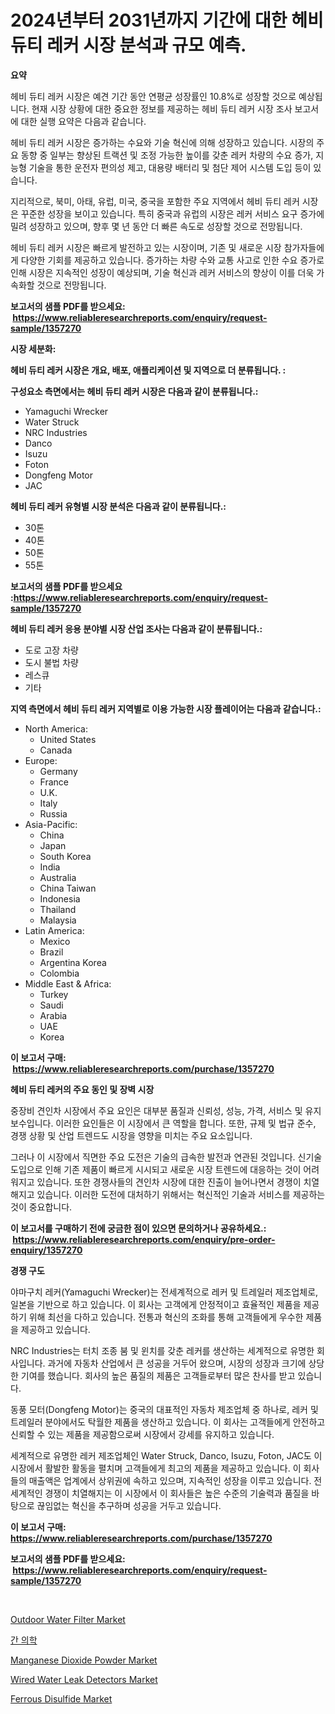 <p><h1>2024년부터 2031년까지 기간에 대한 헤비 듀티 레커 시장 분석과 규모 예측.</h1></p><p><strong>요약</strong></p>
<p><p>헤비 듀티 레커 시장은 예견 기간 동안 연평균 성장률인 10.8%로 성장할 것으로 예상됩니다. 현재 시장 상황에 대한 중요한 정보를 제공하는 헤비 듀티 레커 시장 조사 보고서에 대한 실행 요약은 다음과 같습니다.</p><p>헤비 듀티 레커 시장은 증가하는 수요와 기술 혁신에 의해 성장하고 있습니다. 시장의 주요 동향 중 일부는 향상된 트랙션 및 조정 가능한 높이를 갖춘 레커 차량의 수요 증가, 지능형 기술을 통한 운전자 편의성 제고, 대용량 배터리 및 첨단 제어 시스템 도입 등이 있습니다.</p><p>지리적으로, 북미, 아태, 유럽, 미국, 중국을 포함한 주요 지역에서 헤비 듀티 레커 시장은 꾸준한 성장을 보이고 있습니다. 특히 중국과 유럽의 시장은 레커 서비스 요구 증가에 밀려 성장하고 있으며, 향후 몇 년 동안 더 빠른 속도로 성장할 것으로 전망됩니다.</p><p>헤비 듀티 레커 시장은 빠르게 발전하고 있는 시장이며, 기존 및 새로운 시장 참가자들에게 다양한 기회를 제공하고 있습니다. 증가하는 차량 수와 교통 사고로 인한 수요 증가로 인해 시장은 지속적인 성장이 예상되며, 기술 혁신과 레커 서비스의 향상이 이를 더욱 가속화할 것으로 전망됩니다.</p></p>
<p><strong>보고서의 샘플 PDF를 받으세요: &nbsp;<a href="https://www.reliableresearchreports.com/enquiry/request-sample/1357270">https://www.reliableresearchreports.com/enquiry/request-sample/1357270</a></strong></p>
<p><strong>시장 세분화:</strong></p>
<p><strong> 헤비 듀티 레커 시장은 개요, 배포, 애플리케이션 및 지역으로 더 분류됩니다. :</strong></p>
<p><strong>구성요소 측면에서는 헤비 듀티 레커 시장은 다음과 같이 분류됩니다.:</strong></p>
<p><ul><li>Yamaguchi Wrecker</li><li>Water Struck</li><li>NRC Industries</li><li>Danco</li><li>Isuzu</li><li>Foton</li><li>Dongfeng Motor</li><li>JAC</li></ul></p>
<p><strong> 헤비 듀티 레커 유형별 시장 분석은 다음과 같이 분류됩니다.:</strong></p>
<p><ul><li>30톤</li><li>40톤</li><li>50톤</li><li>55톤</li></ul></p>
<p><strong>보고서의 샘플 PDF를 받으세요 :<a href="https://www.reliableresearchreports.com/enquiry/request-sample/1357270">https://www.reliableresearchreports.com/enquiry/request-sample/1357270</a></strong></p>
<p><strong> 헤비 듀티 레커 응용 분야별 시장 산업 조사는 다음과 같이 분류됩니다.:</strong></p>
<p><ul><li>도로 고장 차량</li><li>도시 불법 차량</li><li>레스큐</li><li>기타</li></ul></p>
<p><strong>지역 측면에서 헤비 듀티 레커 지역별로 이용 가능한 시장 플레이어는 다음과 같습니다.:</strong></p>
<p><ul>
    <li>
        North America:
        <ul>
            <li>United States</li>
            <li>Canada</li>
        </ul>
    </li>
    <li>
        Europe:
        <ul>
            <li>Germany</li>
            <li>France</li>
            <li>U.K.</li>
            <li>Italy</li>
            <li>Russia</li>
        </ul>
    </li>
    <li>
        Asia-Pacific:
        <ul>
            <li>China</li>
            <li>Japan</li>
            <li>South Korea</li>
            <li>India</li>
            <li>Australia</li>
            <li>China Taiwan</li>
            <li>Indonesia</li>
            <li>Thailand</li>
            <li>Malaysia</li>
        </ul>
    </li>
    <li>
        Latin America:
        <ul>
            <li>Mexico</li>
            <li>Brazil</li>
            <li>Argentina Korea</li>
            <li>Colombia</li>
        </ul>
    </li>
    <li>
        Middle East & Africa:
        <ul>
            <li>Turkey</li>
            <li>Saudi</li>
            <li>Arabia</li>
            <li>UAE</li>
            <li>Korea</li>
        </ul>
    </li>
    </ul></p>
<p><strong>이 보고서 구매: &nbsp;<a href="https://www.reliableresearchreports.com/purchase/1357270">https://www.reliableresearchreports.com/purchase/1357270</a></strong></p>
<p><strong>헤비 듀티 레커의 주요 동인 및 장벽 시장</strong></p>
<p><p>중장비 견인차 시장에서 주요 요인은 대부분 품질과 신뢰성, 성능, 가격, 서비스 및 유지 보수입니다. 이러한 요인들은 이 시장에서 큰 역할을 합니다. 또한, 규제 및 법규 준수, 경쟁 상황 및 산업 트렌드도 시장을 영향을 미치는 주요 요소입니다.</p><p>그러나 이 시장에서 직면한 주요 도전은 기술의 급속한 발전과 연관된 것입니다. 신기술 도입으로 인해 기존 제품이 빠르게 시시되고 새로운 시장 트렌드에 대응하는 것이 어려워지고 있습니다. 또한 경쟁사들의 견인차 시장에 대한 진출이 늘어나면서 경쟁이 치열해지고 있습니다. 이러한 도전에 대처하기 위해서는 혁신적인 기술과 서비스를 제공하는 것이 중요합니다.</p></p>
<p><strong>이 보고서를 구매하기 전에 궁금한 점이 있으면 문의하거나 공유하세요.: &nbsp;<a href="https://www.reliableresearchreports.com/enquiry/pre-order-enquiry/1357270">https://www.reliableresearchreports.com/enquiry/pre-order-enquiry/1357270</a></strong></p>
<p><strong>경쟁 구도</strong></p>
<p><p>야마구치 레커(Yamaguchi Wrecker)는 전세계적으로 레커 및 트레일러 제조업체로, 일본을 기반으로 하고 있습니다. 이 회사는 고객에게 안정적이고 효율적인 제품을 제공하기 위해 최선을 다하고 있습니다. 전통과 혁신의 조화를 통해 고객들에게 우수한 제품을 제공하고 있습니다.</p><p>NRC Industries는 터치 조종 붐 및 윈치를 갖춘 레커를 생산하는 세계적으로 유명한 회사입니다. 과거에 자동차 산업에서 큰 성공을 거두어 왔으며, 시장의 성장과 크기에 상당한 기여를 했습니다. 회사의 높은 품질의 제품은 고객들로부터 많은 찬사를 받고 있습니다.</p><p>동풍 모터(Dongfeng Motor)는 중국의 대표적인 자동차 제조업체 중 하나로, 레커 및 트레일러 분야에서도 탁월한 제품을 생산하고 있습니다. 이 회사는 고객들에게 안전하고 신뢰할 수 있는 제품을 제공함으로써 시장에서 강세를 유지하고 있습니다.</p><p>세계적으로 유명한 레커 제조업체인 Water Struck, Danco, Isuzu, Foton, JAC도 이 시장에서 활발한 활동을 펼치며 고객들에게 최고의 제품을 제공하고 있습니다. 이 회사들의 매출액은 업계에서 상위권에 속하고 있으며, 지속적인 성장을 이루고 있습니다. 전세계적인 경쟁이 치열해지는 이 시장에서 이 회사들은 높은 수준의 기술력과 품질을 바탕으로 끊임없는 혁신을 추구하며 성공을 거두고 있습니다.</p></p>
<p><strong>이 보고서 구매: &nbsp; <a href="https://www.reliableresearchreports.com/purchase/1357270">https://www.reliableresearchreports.com/purchase/1357270</a></strong></p>
<p><strong>보고서의 샘플 PDF를 받으세요: &nbsp;<a href="https://www.reliableresearchreports.com/enquiry/request-sample/1357270">https://www.reliableresearchreports.com/enquiry/request-sample/1357270</a></strong><strong></strong></p>
<p>&nbsp;</p>
<p><p><a href="https://issuu.com/reportprime-2/docs/outdoor-water-filter-market-size-2030.pptx">Outdoor Water Filter Market</a></p><p><a href="https://github.com/nuekbpymrrz5/Market-Research-Report-List-1/blob/main/9176016193653.md">간 의학</a></p><p><a href="https://github.com/yoshih12/Market-Research-Report-List-2/blob/main/manganese-dioxide-powder-market.md">Manganese Dioxide Powder Market</a></p><p><a href="https://automatic-knee-4c7.notion.site/Wired-Water-Leak-Detectors-Market-Research-Report-Provides-thorough-Industry-Overview-which-offers--f8a1a4ae449c421283d2ab945127d008">Wired Water Leak Detectors Market</a></p><p><a href="https://github.com/castoriffic/Market-Research-Report-List-3/blob/main/ferrous-disulfide-market.md">Ferrous Disulfide Market</a></p></p>